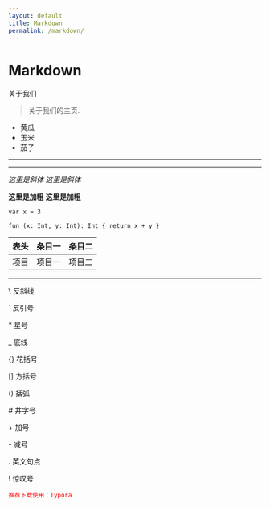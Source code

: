 ```yaml
---
layout: default
title: Markdown
permalink: /markdown/
---
```


# Markdown
关于我们


> 关于我们的主页.

* 黄瓜
* 玉米
* 茄子


***
---

*这里是斜体*
_这里是斜体_

**这里是加粗**
__这里是加粗__

`var x = 3`

`
fun (x: Int, y: Int): Int {
  return x + y
}
`

表头|条目一|条目二
:---:|:---:|:---:
项目|项目一|项目二


---
\\   反斜线

\`   反引号

\*   星号

\_   底线

\{}  花括号

\[]  方括号

\()  括弧

\#   井字号

\+   加号

\-   减号

\.   英文句点

\!   惊叹号

<code style="color:red">推荐下载使用：Typora</code>